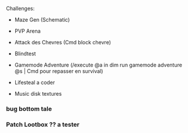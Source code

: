 Challenges:
 - Maze Gen (Schematic)
 - PVP Arena
 - Attack des Chevres (Cmd block chevre)
 - Blindtest
 - Gamemode Adventure (/execute @a in dim run gamemode adventure @s | Cmd pour repasser en survival)

- Lifesteal a coder
- Music disk textures 
### bug bottom tale
### Patch Lootbox ?? a tester